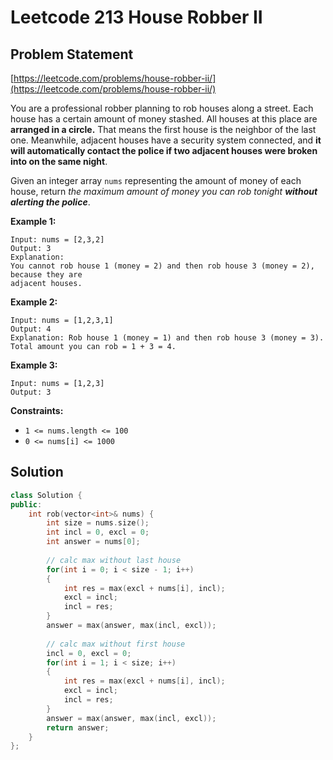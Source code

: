 # Leetcode 213 House Robber II

## Problem Statement

[https://leetcode.com/problems/house-robber-ii/](https://leetcode.com/problems/house-robber-ii/)

You are a professional robber planning to rob houses along a street. Each house has a certain amount of money stashed. All houses at this place are **arranged in a circle.** That means the first house is the neighbor of the last one. Meanwhile, adjacent houses have a security system connected, and **it will automatically contact the police if two adjacent houses were broken into on the same night**.

Given an integer array `nums` representing the amount of money of each house, return _the maximum amount of money you can rob tonight **without alerting the police**_.

**Example 1:**

```text
Input: nums = [2,3,2]
Output: 3
Explanation: 
You cannot rob house 1 (money = 2) and then rob house 3 (money = 2), because they are 
adjacent houses.
```

**Example 2:**

```text
Input: nums = [1,2,3,1]
Output: 4
Explanation: Rob house 1 (money = 1) and then rob house 3 (money = 3).
Total amount you can rob = 1 + 3 = 4.
```

**Example 3:**

```text
Input: nums = [1,2,3]
Output: 3
```

**Constraints:**

* `1 <= nums.length <= 100`
* `0 <= nums[i] <= 1000`

## Solution

```cpp
class Solution {
public:
    int rob(vector<int>& nums) {
        int size = nums.size();
        int incl = 0, excl = 0;
        int answer = nums[0];
        
        // calc max without last house
        for(int i = 0; i < size - 1; i++)
        {
            int res = max(excl + nums[i], incl);
            excl = incl;
            incl = res;
        }
        answer = max(answer, max(incl, excl));
        
        // calc max without first house
        incl = 0, excl = 0;
        for(int i = 1; i < size; i++)
        {
            int res = max(excl + nums[i], incl);
            excl = incl;
            incl = res;
        }
        answer = max(answer, max(incl, excl));
        return answer;
    }
};
```

